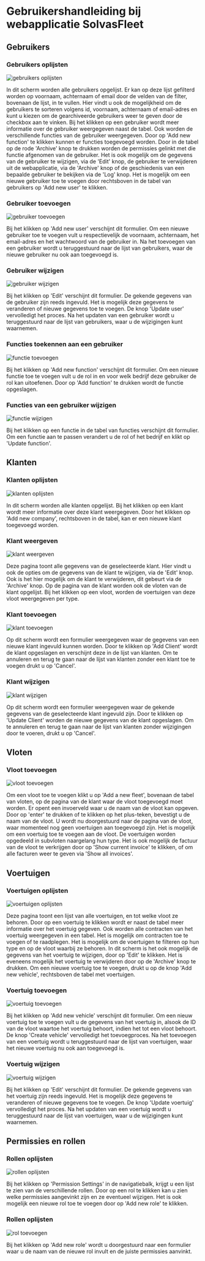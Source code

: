 
# Gebruikershandleiding bij webapplicatie SolvasFleet

## Gebruikers

### Gebruikers oplijsten

![gebruikers oplijsten](images/user_list.png)

In dit scherm worden alle gebruikers opgelijst. Er kan op deze lijst gefilterd worden op voornaam, achternaam of email door de velden van de filter, bovenaan de lijst, in te vullen. Hier vindt u ook de mogelijkheid om de gebruikers te sorteren volgens id, voornaam, achternaam of email-adres en kunt u kiezen om de gearchiveerde gebruikers weer te geven door de checkbox aan te vinken. Bij het klikken op een gebruiker wordt meer informatie over de gebruiker weergegeven naast de tabel. Ook worden de verschillende functies van de gebruiker weergegeven. Door op 'Add new function' te klikken kunnen er functies toegevoegd worden. Door in de tabel op de rode 'Archive' knop te drukken worden de permissies gelinkt met die functie afgenomen van de gebruiker. Het is ook mogelijk om de gegevens van de gebruiker te wijzigen, via de 'Edit' knop, de gebruiker te verwijderen uit de webapplicatie, via de 'Archive' knop of de geschiedenis van een bepaalde gebruiker te bekijken via de 'Log' knop. Het is mogelijk om een nieuwe gebruiker toe te voegen door rechtsboven in de tabel van gebruikers op 'Add new user' te klikken.

### Gebruiker toevoegen

![gebruiker toevoegen](images/add_user.png)

Bij het klikken op 'Add new user' verschijnt dit formulier. Om een nieuwe gebruiker toe te voegen vult u respectievelijk de voornaam, achternaam, het email-adres en het wachtwoord van de gebruiker in. Na het toevoegen van een gebruiker wordt u teruggestuurd naar de lijst van gebruikers, waar de nieuwe gebruiker nu ook aan toegevoegd is.

### Gebruiker wijzigen

![gebruiker wijzigen](images/edit_user.png)

Bij het klikken op 'Edit' verschijnt dit formulier. De gekende gegevens van de gebruiker zijn reeds ingevuld. Het is mogelijk deze gegevens te veranderen of nieuwe gegevens toe te voegen. De knop 'Update user' vervolledigt het proces. Na het updaten van een gebruiker wordt u teruggestuurd naar de lijst van gebruikers, waar u de wijzigingen kunt waarnemen.

### Functies toekennen aan een gebruiker

![functie toevoegen](images/add_function.png)

Bij het klikken op 'Add new function' verschijnt dit formulier. Om een nieuwe functie toe te voegen vult u de rol in en voor welk bedrijf deze gebruiker de rol kan uitoefenen. Door op 'Add function' te drukken wordt de functie opgeslagen.

### Functies van een gebruiker wijzigen

![functie wijzigen](images/edit_function.png)

Bij het klikken op een functie in de tabel van functies verschijnt dit formulier. Om een functie aan te passen verandert u de rol of het bedrijf en klikt op 'Update function'.

## Klanten

### Klanten oplijsten

![klanten oplijsten](images/list_clients.png)

In dit scherm worden alle klanten opgelijst. Bij het klikken op een klant wordt meer informatie over deze klant weergegeven. Door het klikken op 'Add new company', rechtsboven in de tabel, kan er een nieuwe klant toegevoegd worden.

### Klant weergeven

![klant weergeven](images/view_client.png)

Deze pagina toont alle gegevens van de geselecteerde klant. Hier vindt u ook de opties om de gegevens van de klant te wijzigen, via de 'Edit' knop. Ook is het hier mogelijk om de klant te verwijderen, dit gebeurt via de 'Archive' knop. Op de pagina van de klant worden ook de vloten van de klant opgelijst. Bij het klikken op een vloot, worden de voertuigen van deze vloot weergegeven per type.

### Klant toevoegen

![klant toevoegen](images/add_client.png)

Op dit scherm wordt een formulier weergegeven waar de gegevens van een nieuwe klant ingevuld kunnen worden. Door te klikken op 'Add Client' wordt de klant opgeslagen en verschijnt deze in de lijst van klanten. Om te annuleren en terug te gaan naar de lijst van klanten zonder een klant toe te voegen drukt u op 'Cancel'.

### Klant wijzigen

![klant wijzigen](images/update_client.png)

Op dit scherm wordt een formulier weergegeven waar de gekende gegevens van de geselecteerde klant ingevuld zijn. Door te klikken op 'Update Client' worden de nieuwe gegevens van de klant opgeslagen. Om te annuleren en terug te gaan naar de lijst van klanten zonder wijzigingen door te voeren, drukt u op 'Cancel'.

## Vloten

### Vloot toevoegen

![vloot toevoegen](images/add_fleet.png)

Om een vloot toe te voegen klikt u op 'Add a new fleet', bovenaan de tabel van vloten, op de pagina van de klant waar de vloot toegevoegd moet worden. Er opent een invoerveld waar u de naam van de vloot kan opgeven. Door op 'enter' te drukken of te klikken op het plus-teken, bevestigt u de naam van de vloot. U wordt nu doorgestuurd naar de pagina van de vloot, waar momenteel nog geen voertuigen aan toegevoegd zijn. Het is mogelijk om een voertuig toe te voegen aan de vloot. De voertuigen worden opgedeeld in subvloten naargelang hun type. Het is ook mogelijk de factuur van de vloot te verkrijgen door op 'Show current invoice' te klikken, of om alle facturen weer te geven via 'Show all invoices'.


## Voertuigen

### Voertuigen oplijsten

![voertuigen oplijsten](images/list_vehicles.png)

Deze pagina toont een lijst van alle voertuigen, en tot welke vloot ze behoren. Door op een voertuig te klikken wordt er naast de tabel meer informatie over het voertuig gegeven. Ook worden alle contracten van het voertuig weergegeven in een tabel. Het is mogelijk om contracten toe te voegen of te raadplegen. Het is mogelijk om de voertuigen te filteren op hun type en op de vloot waarbij ze behoren. In dit scherm is het ook mogelijk de gegevens van het voertuig te wijzigen, door op 'Edit' te klikken. Het is eveneens mogelijk het voertuig te verwijderen door op de 'Archive' knop te drukken. Om een nieuwe voertuig toe te voegen, drukt u op de knop 'Add new vehicle', rechtsboven de tabel met voertuigen.

### Voertuig toevoegen

![voertuig toevoegen](images/add_vehicle.png)

Bij het klikken op 'Add new vehicle' verschijnt dit formulier. Om een nieuw voertuig toe te voegen vult u de gegevens van het voertuig in, alsook de ID van de vloot waartoe het voertuig behoort, indien het tot een vloot behoort. De knop 'Create vehicle' vervolledigt het toevoegproces. Na het toevoegen van een voertuig wordt u teruggestuurd naar de lijst van voertuigen, waar het nieuwe voertuig nu ook aan toegevoegd is.

### Voertuig wijzigen

![voertuig wijzigen](images/update_vehicle.png)

Bij het klikken op 'Edit' verschijnt dit formulier. De gekende gegevens van het voertuig zijn reeds ingevuld. Het is mogelijk deze gegevens te veranderen of nieuwe gegevens toe te voegen. De knop 'Update voertuig' vervolledigt het proces. Na het updaten van een voertuig wordt u teruggestuurd naar de lijst van voertuigen, waar u de wijzigingen kunt waarnemen.

## Permissies en rollen 

### Rollen oplijsten

![rollen oplijsten](images/list_roles.png)

Bij het klikken op 'Permission Settings' in de navigatiebalk, krijgt u een lijst te zien van de verschillende rollen. Door op een rol te klikken kan u zien welke permissies aangevinkt zijn en ze eventueel wijzigen. Het is ook mogelijk een nieuwe rol toe te voegen door op 'Add new role' te klikken.


### Rollen oplijsten

![rol toevoegen](images/add_role.png)

Bij het klikken op 'Add new role' wordt u doorgestuurd naar een formulier waar u de naam van de nieuwe rol invult en de juiste permissies aanvinkt.



